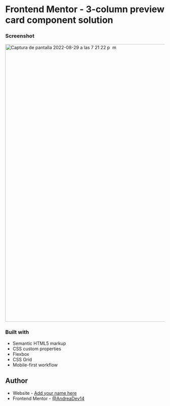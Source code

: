 # Frontend Mentor - 3-column preview card component solution



### Screenshot
<img width="876" alt="Captura de pantalla 2022-08-29 a las 7 21 22 p  m" src="https://user-images.githubusercontent.com/108431169/187309551-429f9306-3f5f-4719-8201-31f1ffe189cb.png">


### Built with

- Semantic HTML5 markup
- CSS custom properties
- Flexbox
- CSS Grid
- Mobile-first workflow


## Author

- Website - [Add your name here](https://www.your-site.com)
- Frontend Mentor - [@AndreaDev14](https://www.frontendmentor.io/profile/AndreaDev14)
